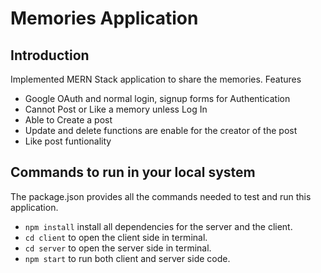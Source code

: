 # Memories Application

## Introduction

Implemented MERN Stack application to share the memories.
Features
- Google OAuth and normal login, signup forms for Authentication
- Cannot Post or Like a memory unless Log In
- Able to Create a post
- Update and delete functions are enable for the creator of the post
- Like post funtionality

## Commands to run in your local system

The package.json provides all the commands needed to test and run this application.
- `npm install` install all dependencies for the server and the client.
- `cd client` to open the client side in terminal.
- `cd server` to open the server side in terminal.
- `npm start` to run both client and server side code.
